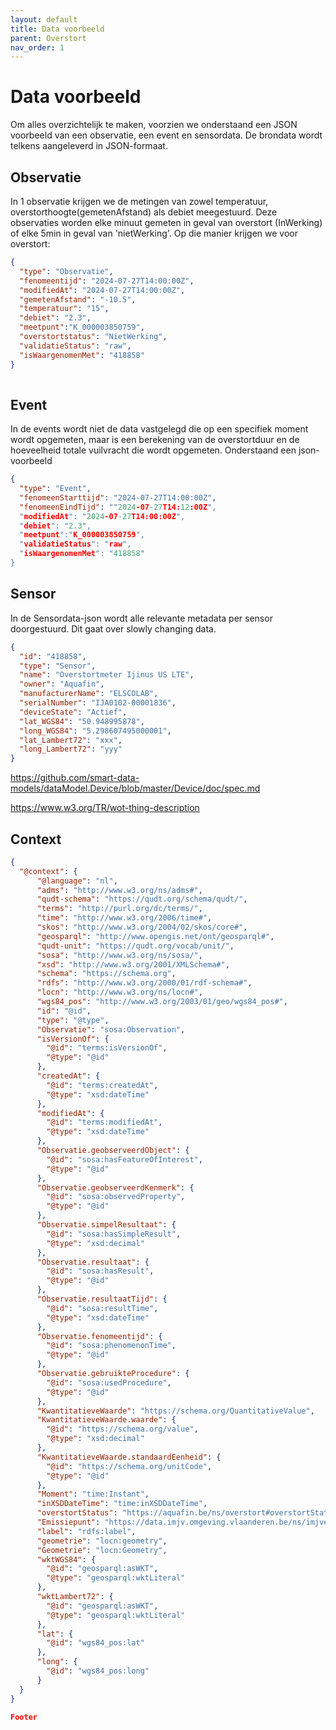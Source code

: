 ```yaml
---
layout: default
title: Data voorbeeld
parent: Overstort
nav_order: 1
---
```


# Data voorbeeld

Om alles overzichtelijk te maken, voorzien we onderstaand een JSON voorbeeld van een observatie, een event en sensordata. 
De brondata wordt telkens aangeleverd in JSON-formaat.

## Observatie

In 1 observatie krijgen we de metingen van zowel temperatuur, overstorthoogte(gemetenAfstand) als debiet meegestuurd. 
Deze observaties worden elke minuut gemeten in geval van overstort (InWerking) of elke 5min in geval van 'nietWerking'. 
Op die manier krijgen we voor overstort:

```json
{
  "type": "Observatie",
  "fenomeentijd": "2024-07-27T14:00:00Z",
  "modifiedAt": "2024-07-27T14:00:00Z", 
  "gemetenAfstand": "-10.5",
  "temperatuur": "15",
  "debiet": "2.3",
  "meetpunt":"K_000003850759", 
  "overstortstatus": "NietWerking",  
  "validatieStatus": "raw", 
  "isWaargenomenMet": "418858" 
}
	
```
## Event
In de events wordt niet de data vastgelegd die op een specifiek moment wordt opgemeten, maar is een berekening van de overstortduur en de hoeveelheid totale vuilvracht die wordt opgemeten. 
Onderstaand een json-voorbeeld

```json
{
  "type": "Event",
  "fenomeenStarttijd": "2024-07-27T14:00:00Z",
  "fenomeenEindTijd": ""2024-07-27T14:12:00Z",
  "modifiedAt": "2024-07-27T14:00:00Z", 
  "debiet": "2.3",
  "meetpunt":"K_000003850759", 
  "validatieStatus": "raw", 
  "isWaargenomenMet": "418858"
}
```

## Sensor
In de Sensordata-json wordt alle relevante metadata per sensor doorgestuurd. Dit gaat over slowly changing data. 

```json
{
  "id": "418858",
  "type": "Sensor",
  "name": "Overstortmeter Ijinus US LTE",
  "owner": "Aquafin",
  "manufacturerName": "ELSCOLAB",
  "serialNumber": "IJA0102-00001836",
  "deviceState": "Actief",
  "lat_WGS84": "50.948995878", 
  "long_WGS84": "5.298607495000001", 
  "lat_Lambert72": "xxx", 
  "long_Lambert72": "yyy"
}

```

https://github.com/smart-data-models/dataModel.Device/blob/master/Device/doc/spec.md

https://www.w3.org/TR/wot-thing-description


## Context
```json
{
  "@context": {
      "@language": "nl",
      "adms": "http://www.w3.org/ns/adms#",
      "qudt-schema": "https://qudt.org/schema/qudt/",
      "terms": "http://purl.org/dc/terms/",
      "time": "http://www.w3.org/2006/time#",
      "skos": "http://www.w3.org/2004/02/skos/core#",
      "geosparql": "http://www.opengis.net/ont/geosparql#",
      "qudt-unit": "https://qudt.org/vocab/unit/",
      "sosa": "http://www.w3.org/ns/sosa/",
      "xsd": "http://www.w3.org/2001/XMLSchema#",
      "schema": "https://schema.org",
      "rdfs": "http://www.w3.org/2000/01/rdf-schema#",
      "locn": "http://www.w3.org/ns/locn#",
      "wgs84_pos": "http://www.w3.org/2003/01/geo/wgs84_pos#",
      "id": "@id",
      "type": "@type",
      "Observatie": "sosa:Observation",
      "isVersionOf": {
        "@id": "terms:isVersionOf",
        "@type": "@id"
      },
      "createdAt": {
        "@id": "terms:createdAt",
        "@type": "xsd:dateTime"
      },
      "modifiedAt": {
        "@id": "terms:modifiedAt",
        "@type": "xsd:dateTime"
      },
      "Observatie.geobserveerdObject": {
        "@id": "sosa:hasFeatureOfInterest",
        "@type": "@id"
      },
      "Observatie.geobserveerdKenmerk": {
        "@id": "sosa:observedProperty",
        "@type": "@id"
      },
      "Observatie.simpelResultaat": {
        "@id": "sosa:hasSimpleResult",
        "@type": "xsd:decimal"
      },
      "Observatie.resultaat": {
        "@id": "sosa:hasResult",
        "@type": "@id"
      },
      "Observatie.resultaatTijd": {
        "@id": "sosa:resultTime",
        "@type": "xsd:dateTime"
      },
      "Observatie.fenomeentijd": {
        "@id": "sosa:phenomenonTime",
        "@type": "@id"
      },
      "Observatie.gebruikteProcedure": {
        "@id": "sosa:usedProcedure",
        "@type": "@id"
      },
      "KwantitatieveWaarde": "https://schema.org/QuantitativeValue",
      "KwantitatieveWaarde.waarde": {
        "@id": "https://schema.org/value",
        "@type": "xsd:decimal"
      },
      "KwantitatieveWaarde.standaardEenheid": {
        "@id": "https://schema.org/unitCode",
        "@type": "@id"
      },
      "Moment": "time:Instant",
      "inXSDDateTime": "time:inXSDDateTime",
      "overstortStatus": "https://aquafin.be/ns/overstort#overstortStatus",
      "Emissiepunt": "https://data.imjv.omgeving.vlaanderen.be/ns/imjv#Emissiepunt",
      "label": "rdfs:label",
      "geometrie": "locn:geometry",
      "Geometrie": "locn:Geometry",
      "wktWGS84": {
        "@id": "geosparql:asWKT",
        "@type": "geosparql:wktLiteral"
      },
      "wktLambert72": {
        "@id": "geosparql:asWKT",
        "@type": "geosparql:wktLiteral"
      },
      "lat": {
        "@id": "wgs84_pos:lat"
      },
      "long": {
        "@id": "wgs84_pos:long"
      }
  }
}

Footer

